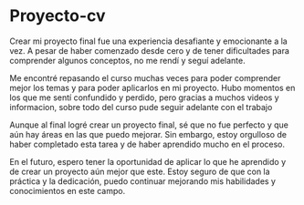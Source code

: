 # Proyecto-cv
Crear mi proyecto final fue una experiencia desafiante y emocionante a la vez. A pesar de haber comenzado desde cero y de tener dificultades para comprender algunos conceptos, no me rendí y seguí adelante.

Me encontré repasando el curso muchas veces para poder comprender mejor los temas y para poder aplicarlos en mi proyecto. Hubo momentos en los que me sentí confundido y perdido, pero gracias a muchos videos y informacion, sobre todo del curso pude seguir adelante con el trabajo

Aunque al final logré crear un proyecto final, sé que no fue perfecto y que aún hay áreas en las que puedo mejorar. Sin embargo, estoy orgulloso de haber completado esta tarea y de haber aprendido mucho en el proceso.

En el futuro, espero tener la oportunidad de aplicar lo que he aprendido y de crear un proyecto aún mejor que este. Estoy seguro de que con la práctica y la dedicación, puedo continuar mejorando mis habilidades y conocimientos en este campo.

